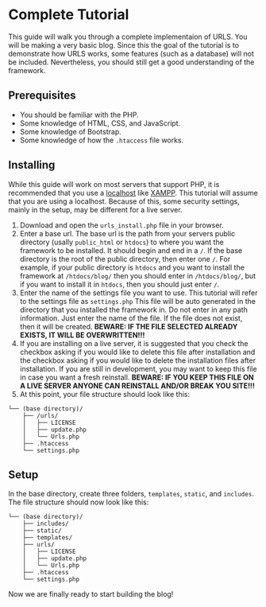 # Complete Tutorial
This guide will walk you through a complete implementaion of URLS. You will be making a very basic blog. Since this the goal of the tutorial is to demonstrate how URLS works, some features (such as a database) will not be included. Nevertheless, you should still get a good understanding of the framework.

## Prerequisites
* You should be familiar with the PHP.
* Some knowledge of HTML, CSS, and JavaScript.
* Some knowledge of Bootstrap.
* Some knowledge of how the `.htaccess` file works.

## Installing
While this guide will work on most servers that support PHP, it is recommended that you use a [localhost](https://en.wikipedia.org/wiki/Localhost) like [XAMPP](https://www.apachefriends.org/). This tutorial will assume that you are using a localhost. Because of this, some security settings, mainly in the setup, may be different for a live server.
1. Download and open the `urls_install.php` file in your browser.
2. Enter a base url. The base url is the path from your servers public directory (usally `public_html` or `htdocs`) to where you want the framework to be installed. It should begin and end in a `/`. If the base directory is the root of the public directory, then enter one `/`. For example, if your public directory is `htdocs` and you want to install the framework at `/htdocs/blog/` then you should enter in `/htdocs/blog/`, but if you want to install it in `htdocs`, then you should just enter `/`.
3. Enter the name of the settings file you want to use. This tutorial will refer to the settings file as `settings.php` This file will be auto generated in the directory that you installed the framework in. Do not enter in any path information. Just enter the name of the file. If the file does not exist, then it will be created. **BEWARE: IF THE FILE SELECTED ALREADY EXISTS, IT WILL BE OVERWRITTEN!!!**
4. If you are installing on a live server, it is suggested that you check the checkbox asking if you would like to delete this file after installation and the checkbox asking if you would like to delete the installation files after installation. If you are still in development, you may want to keep this file in case you want a fresh reinstall. **BEWARE: IF YOU KEEP THIS FILE ON A LIVE SERVER ANYONE CAN REINSTALL AND/OR BREAK YOU SITE!!!**
5. At this point, your file structure should look like this:
```
└── (base directory)/
    ├── /urls/
    │   ├── LICENSE
    │   ├── update.php
    │   └── Urls.php
    ├── .htaccess
    └── settings.php
```

## Setup
In the base directory, create three folders, `templates`, `static`, and `includes`. The file structure should now look like this:
```
└── (base directory)/
    ├── includes/
    ├── static/
    ├── templates/
    ├── urls/
    │   ├── LICENSE
    │   ├── update.php
    │   └── Urls.php
    ├── .htaccess
    └── settings.php
```
Now we are finally ready to start building the blog!

